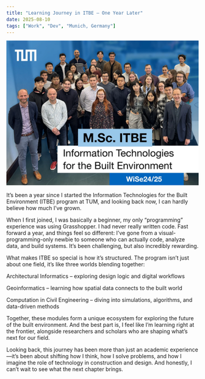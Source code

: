 ```yaml
---
title: "Learning Journey in ITBE – One Year Later"
date: 2025-08-10
tags: ["Work", "Dev", "Munich, Germany"]
---
```


![ITBE Group Photo](/img/Blog/ITBE/group_pic.webp)

It’s been a year since I started the Information Technologies for the Built Environment (ITBE) program at TUM, and looking back now, I can hardly believe how much I’ve grown.

When I first joined, I was basically a beginner, my only “programming” experience was using Grasshopper. I had never really written code. Fast forward a year, and things feel so different: I’ve gone from a visual-programming-only newbie to someone who can actually code, analyze data, and build systems. It’s been challenging, but also incredibly rewarding.

What makes ITBE so special is how it’s structured. The program isn’t just about one field, it’s like three worlds blending together:

Architectural Informatics – exploring design logic and digital workflows

Geoinformatics – learning how spatial data connects to the built world

Computation in Civil Engineering – diving into simulations, algorithms, and data-driven methods

Together, these modules form a unique ecosystem for exploring the future of the built environment. And the best part is, I feel like I’m learning right at the frontier, alongside researchers and scholars who are shaping what’s next for our field.

Looking back, this journey has been more than just an academic experience—it’s been about shifting how I think, how I solve problems, and how I imagine the role of technology in construction and design. And honestly, I can’t wait to see what the next chapter brings.

